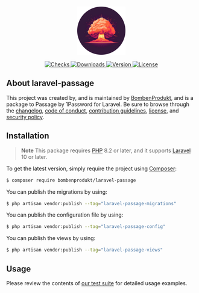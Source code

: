 <p align="center">
    <a href="https://bombenprodukt.com" target="_blank">
        <img src="https://raw.githubusercontent.com/BombenProdukt/assets/main/logo-text.svg" width="128" alt="BombenProdukt Logo" />
    </a>
</p>

<p align="center">
    <a href="https://github.com/BombenProdukt/laravel-passage/actions">
        <img src="https://badge.sh/github/check-runs/BombenProdukt/laravel-passage" alt="Checks" />
    </a>
    <a href="https://packagist.org/packages/bombenprodukt/laravel-passage">
        <img src="https://badge.sh/packagist/downloads/BombenProdukt/laravel-passage" alt="Downloads" />
    </a>
    <a href="https://packagist.org/packages/bombenprodukt/laravel-passage">
        <img src="https://badge.sh/packagist/version/BombenProdukt/laravel-passage" alt="Version" />
    </a>
    <a href="https://packagist.org/packages/bombenprodukt/laravel-passage">
        <img src="https://badge.sh/packagist/license/BombenProdukt/laravel-passage" alt="License" />
    </a>
</p>

## About laravel-passage

This project was created by, and is maintained by [BombenProdukt](https://github.com/BombenProdukt), and is a package to Passage by 1Password for Laravel. Be sure to browse through the [changelog](CHANGELOG.md), [code of conduct](.github/CODE_OF_CONDUCT.md), [contribution guidelines](.github/CONTRIBUTING.md), [license](LICENSE), and [security policy](.github/SECURITY.md).

## Installation

> **Note**
> This package requires [PHP](https://www.php.net/) 8.2 or later, and it supports [Laravel](https://laravel.com/) 10 or later.

To get the latest version, simply require the project using [Composer](https://getcomposer.org/):

```bash
$ composer require bombenprodukt/laravel-passage
```

You can publish the migrations by using:

```bash
$ php artisan vendor:publish --tag="laravel-passage-migrations"
```

You can publish the configuration file by using:

```bash
$ php artisan vendor:publish --tag="laravel-passage-config"
```

You can publish the views by using:

```bash
$ php artisan vendor:publish --tag="laravel-passage-views"
```

## Usage

Please review the contents of [our test suite](/tests) for detailed usage examples.
